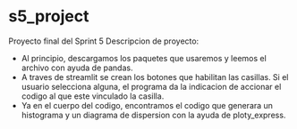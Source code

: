 # s5_project
Proyecto final del Sprint 5
Descripcion de proyecto:
- Al principio, descargamos los paquetes que usaremos y leemos el archivo con ayuda de pandas.
- A traves de streamlit se crean los botones que habilitan las casillas. Si el usuario selecciona alguna, el programa da la indicacion de accionar el codigo al que este vinculado la casilla.
- Ya en el cuerpo del codigo, encontramos el codigo que generara un histograma y un diagrama de dispersion con la ayuda de ploty_express.
